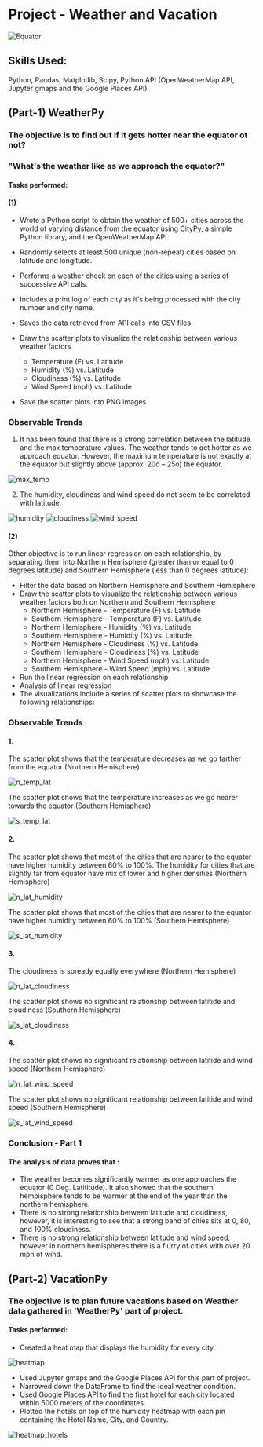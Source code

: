 # Project - Weather and Vacation

![Equator](Images/Equator_Image.png)


## Skills Used:
Python, Pandas, Matplotlib, Scipy, Python API (OpenWeatherMap API, Jupyter gmaps and the Google Places API)

## (Part-1) WeatherPy

### The objective is to find out if it gets hotter near the equator ot not?
### "What's the weather like as we approach the equator?"

#### Tasks performed: 

#### (1)
- Wrote a Python script to obtain the weather of 500+ cities across the world of varying distance from the equator using CityPy, a simple Python library, and the OpenWeatherMap API.

- Randomly selects at least 500 unique (non-repeat) cities based on latitude and longitude.

- Performs a weather check on each of the cities using a series of successive API calls.

- Includes a print log of each city as it's being processed with the city number and city name.

- Saves the data retrieved from API calls into CSV files 

- Draw the scatter plots to visualize the relationship between various weather factors
    - Temperature (F) vs. Latitude
    - Humidity (%) vs. Latitude
    - Cloudiness (%) vs. Latitude 
    - Wind Speed (mph) vs. Latitude

- Save the scatter plots into PNG images


### Observable Trends

1. It has been found that there is a strong correlation between the latitude and the max temperature values. The weather tends to get hotter as we approach equator. However, the maximum temperature is not exactly at the equator but slightly above (approx. 20o – 25o) the equator.

![max_temp](WeatherPy/City_Latitude_Temperature.png)


2. The humidity, cloudiness and wind speed do not seem to be correlated with latitude. 

![humidity](WeatherPy/City_Latitude_Humidity.png)
![cloudiness](WeatherPy/City_Latitude_Cloudiness.png)
![wind_speed](WeatherPy/City_Latitude_WindSpeed.png)



#### (2)
Other objective is to run linear regression on each relationship, by separating them into Northern Hemisphere (greater than or equal to 0 degrees latitude) and Southern Hemisphere (less than 0 degrees latitude):

- Filter the data based on Northern Hemisphere and Southern Hemisphere 
- Draw the scatter plots to visualize the relationship between various weather factors both on Northern and Southern Hemisphere
    - Northern Hemisphere - Temperature (F) vs. Latitude
    - Southern Hemisphere - Temperature (F) vs. Latitude
    - Northern Hemisphere - Humidity (%) vs. Latitude
    - Southern Hemisphere - Humidity (%) vs. Latitude
    - Northern Hemisphere - Cloudiness (%) vs. Latitude
    - Southern Hemisphere - Cloudiness (%) vs. Latitude
    - Northern Hemisphere - Wind Speed (mph) vs. Latitude
    - Southern Hemisphere - Wind Speed (mph) vs. Latitude
- Run the linear regression on each relationship
- Analysis of linear regression
- The visualizations include a series of scatter plots to showcase the following relationships:


### Observable Trends

#### 1. 

The scatter plot shows that the temperature decreases as we go farther from the equator (Northern Hemisphere)

![n_temp_lat](WeatherPy/NH_Temp_Lat.png)

The scatter plot shows that the temperature increases as we go nearer towards the equator (Southern Hemisphere)

![s_temp_lat](WeatherPy//SH_Temp_Lat.png)

#### 2. 
The scatter plot shows that most of the cities that are nearer to the equator have higher humidity between 60% to 100%.
The humidity for cities that are slightly far from equator have mix of lower and higher densities (Northern Hemisphere) 

![n_lat_humidity](WeatherPy/NH_Humidity_Lat.png)

The scatter plot shows that most of the cities that are nearer to the equator have higher humidity between 60% to 100% (Southern Hemisphere)

![s_lat_humidity](WeatherPy/SH_Humidity_Lat.png)


#### 3. 
The cloudiness is spready equally everywhere (Northern Hemisphere)

![n_lat_cloudiness](WeatherPy/NH_Cloudiness_Lat.png) 

The scatter plot shows no significant relationship between latitide and cloudiness (Southern Hemisphere)

![s_lat_cloudiness](WeatherPy/SH_Cloudiness_Lat.png)


#### 4.
The scatter plot shows no significant relationship between latitide and wind speed (Northern Hemisphere)

![n_lat_wind_speed](WeatherPy/NH_WindSpeed_Lat.png)

The scatter plot shows no significant relationship between latitide and wind speed (Southern Hemisphere)

![s_lat_wind_speed](WeatherPy/SH_WindSpeed_Lat.png)



### Conclusion - Part 1

#### The analysis of data proves that :
- The weather becomes significantly warmer as one approaches the equator (0 Deg. Latititude). It also showed that the southern hempisphere tends to be warmer at the end of the year than the northern hemisphere. 
- There is no strong relationship between latitude and cloudiness, however, it is interesting to see that a strong band of cities sits at 0, 80, and 100% cloudiness.
- There is no strong relationship between latitude and wind speed, however in northern hemispheres there is a flurry of cities with over 20 mph of wind.


## (Part-2) VacationPy

### The objective is to plan future vacations based on Weather data gathered in  'WeatherPy' part of project. 

#### Tasks performed:

- Created a heat map that displays the humidity for every city.

 ![heatmap](VacationPy/HeatMap.PNG)

- Used Jupyter gmaps and the Google Places API for this part of project.
- Narrowed down the DataFrame to find the ideal weather condition. 
- Used Google Places API to find the first hotel for each city located within 5000 meters of the coordinates.
- Plotted the hotels on top of the humidity heatmap with each pin containing the Hotel Name, City, and Country.

 ![heatmap_hotels](VacationPy/Hotels_HeatMap.PNG)








